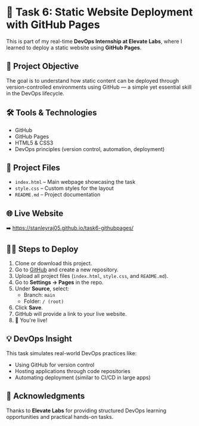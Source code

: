 # 🚀 Task 6: Static Website Deployment with GitHub Pages

This is part of my real-time **DevOps Internship at Elevate Labs**, where I learned to deploy a static website using **GitHub Pages**.

## 📌 Project Objective
The goal is to understand how static content can be deployed through version-controlled environments using GitHub — a simple yet essential skill in the DevOps lifecycle.

## 🛠 Tools & Technologies
- GitHub
- GitHub Pages
- HTML5 & CSS3
- DevOps principles (version control, automation, deployment)

## 📂 Project Files
- `index.html` – Main webpage showcasing the task
- `style.css` – Custom styles for the layout
- `README.md` – Project documentation

## 🌐 Live Website
➡️ https://stanleyraj05.github.io/task6-githubpages/

## 🧑‍💻 Steps to Deploy
1. Clone or download this project.
2. Go to [GitHub](https://github.com) and create a new repository.
3. Upload all project files (`index.html`, `style.css`, and `README.md`).
4. Go to **Settings → Pages** in the repo.
5. Under **Source**, select:
   - Branch: `main`
   - Folder: `/ (root)`
6. Click **Save**.
7. GitHub will provide a link to your live website.
8. 🎉 You're live!

## 💡 DevOps Insight
This task simulates real-world DevOps practices like:
- Using GitHub for version control
- Hosting applications through code repositories
- Automating deployment (similar to CI/CD in large apps)

## 🙌 Acknowledgments
Thanks to **Elevate Labs** for providing structured DevOps learning opportunities and practical hands-on tasks.


